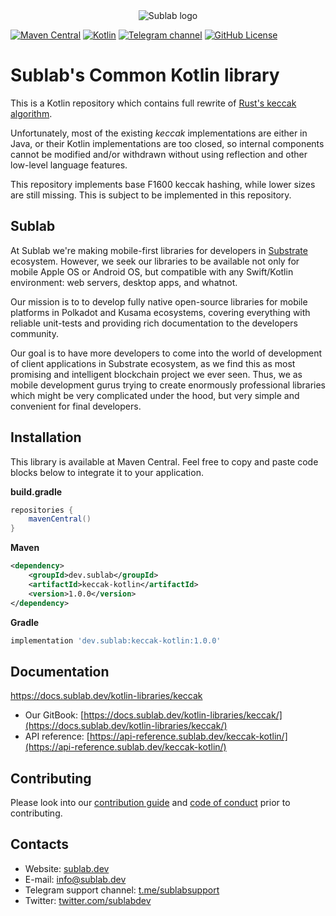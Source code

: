 <div align="center">

  <picture>
    <source media="(prefers-color-scheme: dark)" srcset="https://sublab.dev/logo_light.png">
    <img alt="Sublab logo" src="https://sublab.dev/logo.png">
  </picture>

</div>

[![Maven Central](https://img.shields.io/maven-central/v/dev.sublab/keccak-kotlin)](https://mvnrepository.com/artifact/dev.sublab/keccak-kotlin)
[![Kotlin](https://img.shields.io/badge/kotlin-1.7.21-blue.svg?logo=kotlin)](http://kotlinlang.org)
[![Telegram channel](https://img.shields.io/badge/chat-telegram-green.svg?logo=telegram)](https://t.me/sublabsupport)
[![GitHub License](https://img.shields.io/badge/license-Apache%20License%202.0-blue.svg?style=flat)](http://www.apache.org/licenses/LICENSE-2.0)

# Sublab's Common Kotlin library

This is a Kotlin repository which contains full rewrite of [Rust's keccak algorithm](https://github.com/RustCrypto/sponges).

Unfortunately, most of the existing *keccak* implementations are either in Java, or their Kotlin implementations are too closed, so internal components cannot be modified and/or withdrawn without using reflection and other low-level language features.

This repository implements base F1600 keccak hashing, while lower sizes are still missing. This is subject to be implemented in this repository.

## Sublab

At Sublab we're making mobile-first libraries for developers in [Substrate](https://substrate.io) ecosystem. However, we seek our libraries to be available not only for mobile Apple OS or Android OS, but compatible with any Swift/Kotlin environment: web servers, desktop apps, and whatnot.

Our mission is to to develop fully native open-source libraries for mobile platforms in Polkadot and Kusama ecosystems, covering everything with reliable unit-tests and providing rich documentation to the developers community. 

Our goal is to have more developers to come into the world of development of client applications in Substrate ecosystem, as we find this as most promising and intelligent blockchain project we ever seen. Thus, we as mobile development gurus trying to create enormously professional libraries which might be very complicated under the hood, but very simple and convenient for final developers.

## Installation

This library is available at Maven Central. Feel free to copy and paste code blocks below to integrate it to your application.

**build.gradle**

```groovy
repositories {
    mavenCentral()
}
```

**Maven**

```xml
<dependency>
    <groupId>dev.sublab</groupId>
    <artifactId>keccak-kotlin</artifactId>
    <version>1.0.0</version>
</dependency>
```

**Gradle**

```groovy
implementation 'dev.sublab:keccak-kotlin:1.0.0'
```

## Documentation
https://docs.sublab.dev/kotlin-libraries/keccak
- Our GitBook: [https://docs.sublab.dev/kotlin-libraries/keccak/](https://docs.sublab.dev/kotlin-libraries/keccak/)
- API reference: [https://api-reference.sublab.dev/keccak-kotlin/](https://api-reference.sublab.dev/keccak-kotlin/)

## Contributing

Please look into our [contribution guide](CONTRIBUTING.md) and [code of conduct](CODE_OF_CONDUCT.md) prior to contributing.

## Contacts

- Website: [sublab.dev](https://sublab.dev)
- E-mail: [info@sublab.dev](mailto:info@sublab.dev)
- Telegram support channel: [t.me/sublabsupport](t.me/sublabsupport)
- Twitter: [twitter.com/sublabdev](https://twitter.com/sublabdev)
